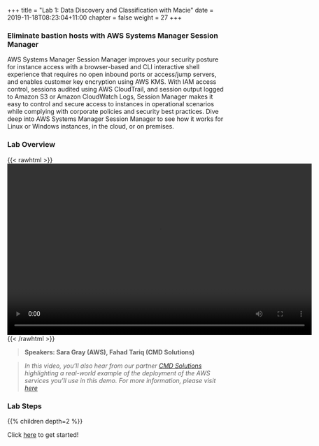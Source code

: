 +++
title = "Lab 1: Data Discovery and Classification with Macie"
date = 2019-11-18T08:23:04+11:00
chapter = false
weight = 27
+++

### Eliminate bastion hosts with AWS Systems Manager Session Manager

AWS Systems Manager Session Manager improves your security posture for instance access with a browser-based and CLI interactive shell experience that requires no open inbound ports or access/jump servers, and enables customer key encryption using AWS KMS. With IAM access control, sessions audited using AWS CloudTrail, and session output logged to Amazon S3 or Amazon CloudWatch Logs, Session Manager makes it easy to control and secure access to instances in operational scenarios while complying with corporate policies and security best practices. Dive deep into AWS Systems Manager Session Manager to see how it works for Linux or Windows instances, in the cloud, or on premises.

### Lab Overview

{{< rawhtml >}}
<video width="696" height="392" controls>
  <source src="https://d1tqhetmq9f85b.cloudfront.net/downloads/apacsecweek-lab1.mp4" type="video/mp4">
  Your browser doesn't support video.
</video>
{{< /rawhtml >}}

>  **Speakers: Sara Gray (AWS), Fahad Tariq (CMD Solutions)** 

>  *In this video, you’ll also hear from our partner [CMD Solutions](https://bit.ly/CMDSolutions)  highlighting a real-world example of the deployment of the AWS services you’ll use in this demo. For more information, please visit [here](https://bit.ly/CMDSolutions)*

### Lab Steps
{{% children depth=2 %}}

Click [here](../module1/scenario) to get started!



